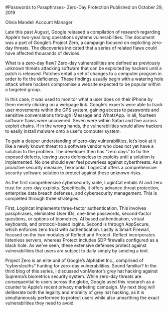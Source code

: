 #Passwords to Passphrases- Zero-Day Protection
Published on October 29, 2019

Olivia Mandell
Account Manager

Late this past August, Google released a compilation of research regarding Apple’s two-year long operations systems vulnerabilities. The document was a part of Google’s Project Zero, a campaign focused on exploiting zero-day threats. The discoveries indicated that a series of related flaws could have affected thousands of devices.

What is a zero-day flaw? Zero-day vulnerabilities are defined as previously unknown threats attacking software that can be exploited by hackers until a patch is released. Patches entail a set of changes to a computer program in order to fix the deficiency. These findings usually begin with a watering hole attack where hackers compromise a website expected to be popular within a targeted group.

In this case, it was used to monitor what a user does on their iPhone by them merely clicking on a webpage link. Google’s experts were able to track user movements within the GPS system, gaining access to passwords and sensitive conversations through iMessage and WhatsApp. In all, fourteen software flaws were uncovered. Seven were within Safari and five across exploit chains. If in the wrong hands, the vulnerabilities would allow hackers to easily install malware onto a user’s computer system.

To gain a deeper understanding of zero-day vulnerabilities, let’s look at it like a newly known threat to a software vendor who does not yet have a solution to the problem. The developer then has “zero days” to fix the exposed defects, leaving users defenseless to exploits until a solution is implemented. No one should ever feel powerless against cyberthreats. As a proactive security measure, Tekmonks’ LoginCat offers a comprehensive security software solution to protect against these unknown risks.

As the first comprehensive cybersecurity suite, LoginCat entails AI and zero trust for zero-day exploits. Specifically, it offers advance threat protection, enterprise data breach defenses, and cybersecurity management. This is completed through three strategies.

First, Logincat implements three-factor authentication. This involves passphrases, eliminated User IDs, one-time passwords, second-factor questions, or options of biometrics, AI based authentication, virtual keyboards, and protocol-based logins. Second is through AppSecure, which enforces zero trust with authentication. Lastly is Smart Firewall, focused on the two modules of Reflect and Protect. Reflect incorporates listenless servers, whereas Protect includes SDP firewalls configured as a black hole. As we’ve seen, these extensive defenses protect against vulnerabilities that users are subject to daily simply by sending a text.

Project Zero is an elite unit of Google’s Alphabet Inc., comprised of “cybersleuths” hunting for zero-day vulnerabilities. Sound familiar? In the third blog of this series, I discussed vpnMentor’s grey hat hacking against Suprema’s biometrics security system. While zero-day threats are consequential to users across the globe, Google used this research as a counter to Apple’s recent privacy marketing campaign. My next blog will deliberate both the legality and morality of grey hat hacking, as it is simultaneously performed to protect users while also unearthing the exact vulnerabilities they need to avoid. 

